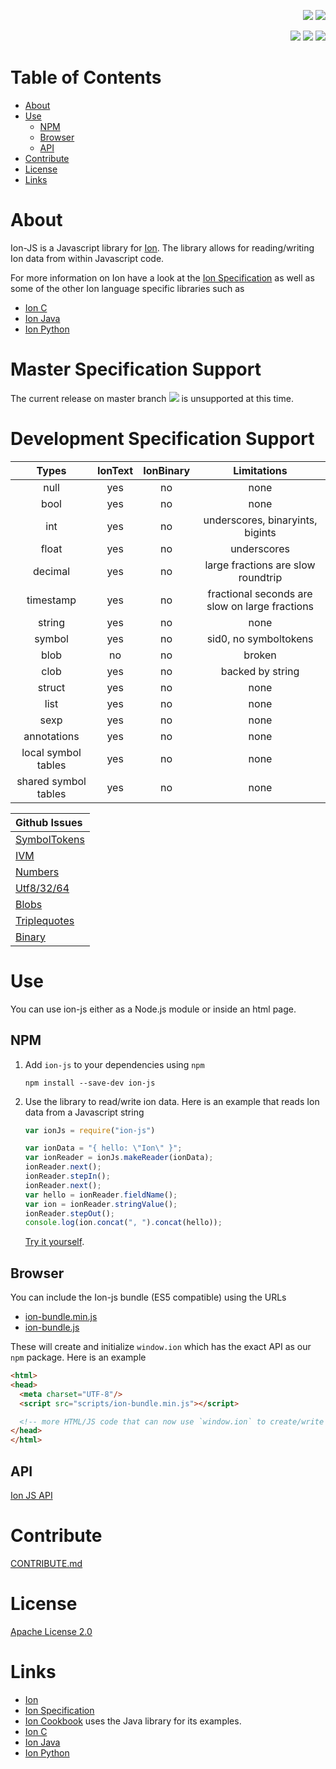 <p align="right">
 <a title="npm-version" href="https://www.npmjs.com/package/ion-js"><img src="https://img.shields.io/npm/v/ion-js.svg"/></a>
 <a title="license" href="https://github.com/amzn/ion-js/blob/master/LICENSE"><img src="https://img.shields.io/hexpm/l/plug.svg"/></a>

</p>
<p align="right">
 <a title="travis" href="https://travis-ci.org/amzn/ion-js"><img src="https://api.travis-ci.org/amzn/ion-js.svg?branch=master"/></a>
 <a title="docs" href="https://amzn.github.io/ion-js/api/index.html"><img src="https://img.shields.io/badge/docs-api-green.svg?style=flat-square"/></a>
 <a title="semantic-release" href="https://github.com/amzn/ion-js/releases"><img src="https://img.shields.io/badge/%20%20%F0%9F%93%A6%F0%9F%9A%80-semantic--release-e10079.svg?style=flat-square"/></a>
</p>

# Table of Contents 

* [About](#about)
* [Use](#use)
  * [NPM](#npm)
  * [Browser](#browser)
  * [API](#api)
* [Contribute](#contribute)
* [License](#license)
* [Links](#links)

# About 

Ion-JS is a Javascript library for [Ion](https://amzn.github.io/ion-docs/). The library allows for reading/writing Ion 
data from within Javascript code. 

For more information on Ion have a look at the [Ion Specification](https://amzn.github.io/ion-docs/spec.html) as well as some of the other Ion language specific libraries such as 

* [Ion C](https://github.com/amzn/ion-c)
* [Ion Java](https://github.com/amzn/ion-java)
* [Ion Python](https://github.com/amzn/ion-python)

# Master Specification Support
The current release on master branch  <a title="npm-version" href="https://www.npmjs.com/package/ion-js"><img src="https://img.shields.io/npm/v/ion-js.svg"/></a> 
is unsupported at this time.

# Development Specification Support

| Types        | IonText | IonBinary | Limitations  |
|:-------------:|:-------------:|:-------------:|:-------------:|
| null      | yes | no      | none |
| bool      | yes      | no      |   none |
| int | yes      | no      |    underscores, binaryints, bigints |
| float | yes      | no      |    underscores |
| decimal | yes      | no      |    large fractions are slow roundtrip |
| timestamp | yes      | no      |    fractional seconds are slow on large fractions |
| string | yes      | no      |    none |
| symbol | yes      | no      |    sid0, no symboltokens |
| blob | no      | no      |    broken |
| clob | yes      | no      |    backed by string |
| struct | yes      | no      |    none |
| list | yes      | no      |    none |
| sexp | yes      | no      |    none |
| annotations | yes      | no      |    none |
| local symbol tables | yes      | no      |    none |
| shared symbol tables | yes      | no      |    none |

| Github Issues |
|:-------------|
| [SymbolTokens](https://github.com/amzn/ion-js/issues/121) |
| [IVM](https://github.com/amzn/ion-js/issues/122) |
| [Numbers](https://github.com/amzn/ion-js/issues/123) |
| [Utf8/32/64](https://github.com/amzn/ion-js/issues/124) |
| [Blobs](https://github.com/amzn/ion-js/issues/125) |
| [Triplequotes](https://github.com/amzn/ion-js/issues/126) |
| [Binary](https://github.com/amzn/ion-js/issues/131) |

# Use

You can use ion-js either as a Node.js module or inside an html page. 

## NPM

1. Add `ion-js` to your dependencies using `npm`
    ```
    npm install --save-dev ion-js
    ```
1. Use the library to read/write ion data. Here is an example that reads Ion data from a Javascript string
    ```javascript
    var ionJs = require("ion-js")

    var ionData = "{ hello: \"Ion\" }"; 
    var ionReader = ionJs.makeReader(ionData); 
    ionReader.next(); 
    ionReader.stepIn(); 
    ionReader.next(); 
    var hello = ionReader.fieldName(); 
    var ion = ionReader.stringValue(); 
    ionReader.stepOut(); 
    console.log(ion.concat(", ").concat(hello));
    ```
    [Try it yourself](https://npm.runkit.com/ion-js). 

## Browser

You can include the Ion-js bundle (ES5 compatible) using the URLs 

* [ion-bundle.min.js](https://amzn.github.io/ion-js/browser/scripts/ion-bundle.min.js)
* [ion-bundle.js](https://amzn.github.io/ion-js/browser/scripts/ion-bundle.js)

These will create and initialize `window.ion` which has the exact API as our `npm` package. Here is an example 

```html
<html>
<head>
  <meta charset="UTF-8"/>
  <script src="scripts/ion-bundle.min.js"></script>

  <!-- more HTML/JS code that can now use `window.ion` to create/write Ion -->
</head>
</html>
```

## API 

[Ion JS API](https://amzn.github.io/ion-js/api/)

# Contribute

[CONTRIBUTE.md](CONTRIBUTE.md)

# License

[Apache License 2.0](LICENSE)

# Links

* [Ion](https://amzn.github.io/ion-docs/)
* [Ion Specification](https://amzn.github.io/ion-docs/spec.html)
* [Ion Cookbook](https://amzn.github.io/ion-docs/cookbook.html) uses the Java library for its examples. 
* [Ion C](https://github.com/amzn/ion-c)
* [Ion Java](https://github.com/amzn/ion-java)
* [Ion Python](https://github.com/amzn/ion-python)
